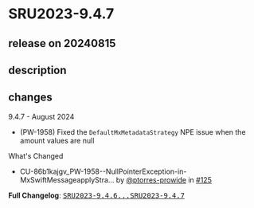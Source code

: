 # SRU2023-9.4.7

## release on 20240815

## description

## changes

9.4.7 - August 2024

* (PW-1958) Fixed the <code>DefaultMxMetadataStrategy</code> NPE issue when the amount values are null

What's Changed

* CU-86b1kajgv_PW-1958--NullPointerException-in-MxSwiftMessageapplyStra… by <a class="user-mention notranslate" data-hovercard-type="user" data-hovercard-url="/users/ptorres-prowide/hovercard" data-octo-click="hovercard-link-click" data-octo-dimensions="link_type:self" href="https://github.com/ptorres-prowide">@ptorres-prowide</a> in <a class="issue-link js-issue-link" data-error-text="Failed to load title" data-id="2453559692" data-permission-text="Title is private" data-url="https://github.com/prowide/prowide-iso20022/issues/125" data-hovercard-type="pull_request" data-hovercard-url="/prowide/prowide-iso20022/pull/125/hovercard" href="https://github.com/prowide/prowide-iso20022/pull/125">#125</a>

<strong>Full Changelog</strong>: <a class="commit-link" href="https://github.com/prowide/prowide-iso20022/compare/SRU2023-9.4.6...SRU2023-9.4.7"><tt>SRU2023-9.4.6...SRU2023-9.4.7</tt></a>

